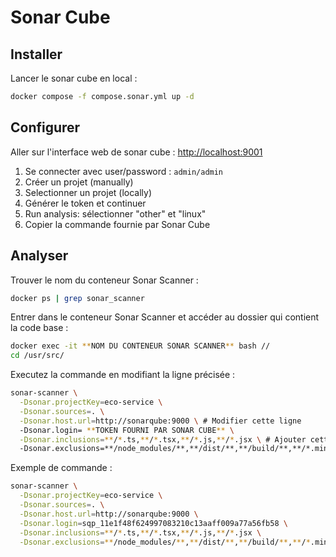 # Sonar Cube

## Installer

Lancer le sonar cube en local :

```bash
docker compose -f compose.sonar.yml up -d
```

## Configurer

Aller sur l'interface web de sonar cube : [http://localhost:9001](http://localhost:9001)

1. Se connecter avec user/password : `admin/admin`
2. Créer un projet (manually)
3. Selectionner un projet (locally)
4. Générer le token et continuer
5. Run analysis: sélectionner "other" et "linux"
6. Copier la commande fournie par Sonar Cube

## Analyser

Trouver le nom du conteneur Sonar Scanner :

```bash
docker ps | grep sonar_scanner
```

Entrer dans le conteneur Sonar Scanner et accéder au dossier qui contient la code base :

```sh
docker exec -it **NOM DU CONTENEUR SONAR SCANNER** bash //
cd /usr/src/
```

Executez la commande en modifiant la ligne précisée :

```sh
sonar-scanner \
  -Dsonar.projectKey=eco-service \
  -Dsonar.sources=. \
  -Dsonar.host.url=http://sonarqube:9000 \ # Modifier cette ligne
  -Dsonar.login= **TOKEN FOURNI PAR SONAR CUBE** \
  -Dsonar.inclusions=**/*.ts,**/*.tsx,**/*.js,**/*.jsx \ # Ajouter cette ligne
  -Dsonar.exclusions=**/node_modules/**,**/dist/**,**/build/**,**/*.min.js # Ajouter cette ligne
```

Exemple de commande :

```sh
sonar-scanner \
  -Dsonar.projectKey=eco-service \
  -Dsonar.sources=. \
  -Dsonar.host.url=http://sonarqube:9000 \
  -Dsonar.login=sqp_11e1f48f624997083210c13aaff009a77a56fb58 \
  -Dsonar.inclusions=**/*.ts,**/*.tsx,**/*.js,**/*.jsx \
  -Dsonar.exclusions=**/node_modules/**,**/dist/**,**/build/**,**/*.min.js
```
